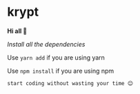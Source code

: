 # krypt

__Hi all 🤑__

*Install all the dependencies*

Use `yarn add` if you are using yarn

Use `npm install` if you are using npm

`start coding without wasting your time 😊`

